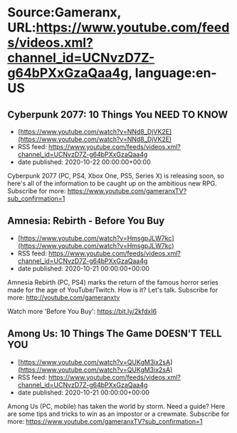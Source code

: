 # Source:Gameranx, URL:https://www.youtube.com/feeds/videos.xml?channel_id=UCNvzD7Z-g64bPXxGzaQaa4g, language:en-US

## Cyberpunk 2077: 10 Things You NEED TO KNOW
 - [https://www.youtube.com/watch?v=NNd8_DjVK2E](https://www.youtube.com/watch?v=NNd8_DjVK2E)
 - RSS feed: https://www.youtube.com/feeds/videos.xml?channel_id=UCNvzD7Z-g64bPXxGzaQaa4g
 - date published: 2020-10-22 00:00:00+00:00

Cyberpunk 2077 (PC, PS4, Xbox One, PS5, Series X) is releasing soon, so here's all of the information to be caught up on the ambitious new RPG.
Subscribe for more: https://www.youtube.com/gameranxTV?sub_confirmation=1

## Amnesia: Rebirth - Before You Buy
 - [https://www.youtube.com/watch?v=HmsgpJLW7kc](https://www.youtube.com/watch?v=HmsgpJLW7kc)
 - RSS feed: https://www.youtube.com/feeds/videos.xml?channel_id=UCNvzD7Z-g64bPXxGzaQaa4g
 - date published: 2020-10-21 00:00:00+00:00

Amnesia Rebirth (PC, PS4) marks the return of the famous horror series made for the age of YouTube/Twitch. How is it? Let's talk.
Subscribe for more: http://youtube.com/gameranxtv 



Watch more 'Before You Buy': https://bit.ly/2kfdxI6

## Among Us: 10 Things The Game DOESN'T TELL YOU
 - [https://www.youtube.com/watch?v=QUKgM3ix2sA](https://www.youtube.com/watch?v=QUKgM3ix2sA)
 - RSS feed: https://www.youtube.com/feeds/videos.xml?channel_id=UCNvzD7Z-g64bPXxGzaQaa4g
 - date published: 2020-10-21 00:00:00+00:00

Among Us (PC, mobile) has taken the world by storm. Need a guide? Here are some tips and tricks to win as an impostor or a crewmate.
Subscribe for more: https://www.youtube.com/gameranxTV?sub_confirmation=1

